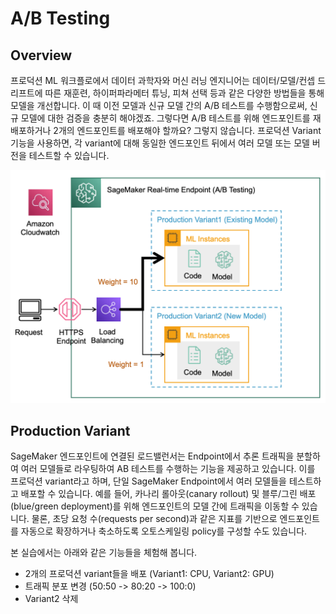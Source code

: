 # A/B Testing

## Overview
프로덕션 ML 워크플로에서 데이터 과학자와 머신 러닝 엔지니어는 데이터/모델/컨셉 드리프트에 따른 재훈련, 하이퍼파라메터 튜닝, 피쳐 선택 등과 같은 다양한 방법들을 통해 모델을 개선합니다. 이 때 이전 모델과 신규 모델 간의 A/B 테스트를 수행함으로써, 신규 모델에 대한 검증을 충분히 해야겠죠. 그렇다면 A/B 테스트를 위해 엔드포인트를 재배포하거나 2개의 엔드포인트를 배포해야 할까요? 그렇지 않습니다. 프로덕션 Variant 기능을 사용하면, 각 variant에 대해 동일한 엔드포인트 뒤에서 여러 모델 또는 모델 버전을 테스트할 수 있습니다.

![ptn_1_01](../../images/production/ptn_1_01.png)

## Production Variant
SageMaker 엔드포인트에 연결된 로드밸런서는 Endpoint에서 추론 트래픽을 분할하여 여러 모델들로 라우팅하여 AB 테스트를 수행하는 기능을 제공하고 있습니다. 이를 프로덕션 variant라고 하며, 단일 SageMaker Endpoint에서 여러 모델들을 테스트하고 배포할 수 있습니다. 예를 들어, 카나리 롤아웃(canary rollout) 및 블루/그린 배포(blue/green deployment)를 위해 엔드포인트의 모델 간에 트래픽을 이동할 수 있습니다. 물론, 초당 요청 수(requests per second)과 같은 지표를 기반으로 엔드포인트를 자동으로 확장하거나 축소하도록 오토스케일링 policy를 구성할 수도 있습니다.

본 실습에서는 아래와 같은 기능들을 체험해 봅니다.
- 2개의 프로덕션 variant들을 배포 (Variant1: CPU, Variant2: GPU)
- 트래픽 분포 변경 (50:50 -> 80:20 -> 100:0)
- Variant2 삭제
